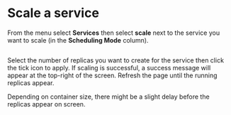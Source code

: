 # Scale a service

From the menu select **Services** then select **scale** next to the service you want to scale (in the **Scheduling Mode** column).

<figure><img src="../../../.gitbook/assets/2.15-docker_services_scale.gif" alt=""><figcaption></figcaption></figure>

Select the number of replicas you want to create for the service then click the tick icon to apply. If scaling is successful, a success message will appear at the top-right of the screen. Refresh the page until the running replicas appear.


Depending on container size, there might be a slight delay before the replicas appear on screen.

